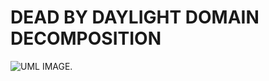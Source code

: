 # DEAD BY DAYLIGHT DOMAIN DECOMPOSITION
![UML IMAGE.](https://uml.planttext.com/plantuml/png/SoWkIImgAStDuUKjpixCKoZABqxbvNNAJrBGjLDmpCbCJhLIy4ZDoSbNvELrICrB0Qe40000](https://img.plantuml.biz/plantuml/dpng/pLH1Ri8m4Bpx5PPw0RNX0GWXa4e5Xue3wGDClAYcYHFP6mGg_NlNDeIOX3j7xwndPsRZp2mAWtMHiomNrlAFpIV_PPo_SW8GB1_pTvMXAhKmfqbwgk2DhpOEclgkkPJ-DF3jrBtUxY73eGTJ8xHLxd9Q3f3k4kueXkoFCQKHp4vaSE6xZDq0rjLWPuj0iN1TOK8eV5NoTbWS5Lv1eXHRYqPao8EN9OWSlmEvAgeS2j1eut5hxIUGiBbtwIqwQo-SD52P0l6D1qKnYRmhg05QMjhrnb0WYy78pRMOYXzOAWoUEbQMGikS53lzoPt8CAidg8UKfn06716qZ2CB0PK7C4P9w1g_8NVE6w3NUeD60fjgZzALtjS6v5ChTUycISxJozV5sl8UrA-BJ1A_lnvaD9h6Qnhpp81xbe-wewXwk_daJ0FRh5sqpS9c53Vz7_u1))
